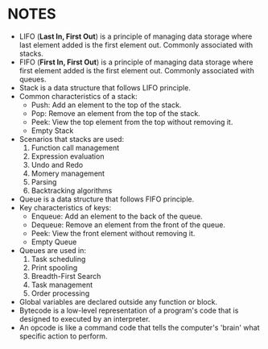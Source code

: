 # NOTES

- LIFO (__Last In, First Out__) is a principle of managing data storage where last element added
  is the first element out. Commonly associated with stacks.
- FIFO (__First In, First Out__) is a principle of managing data storage where first element added
  is the first element out. Commonly associated with queues.
- Stack is a data structure that follows LIFO principle.
- Common characteristics of a stack:
	* Push: Add an element to the top of the stack.
	* Pop: Remove an element from the top of the stack.
	* Peek: View the top element from the top without removing it.
	* Empty Stack
- Scenarios that stacks are used:
	1. Function call management
	2. Expression evaluation
	3. Undo and Redo
	4. Momery management
	5. Parsing
	6. Backtracking algorithms
- Queue is a data structure that follows FIFO principle.
- Key characteristics of keys:
	* Enqueue: Add an element to the back of the queue.
	* Dequeue: Remove an element from the front of the queue.
	* Peek: View the front element without removing it.
	* Empty Queue
- Queues are used in:
	1. Task scheduling
	2. Print spooling
	3. Breadth-First Search
	4. Task management
	5. Order processing
- Global variables are declared outside any function or block.
- Bytecode is a low-level representation of a program's code that is designed to executed by an interpreter.
- An opcode is like a command code that tells the computer's 'brain' what specific action to perform.

